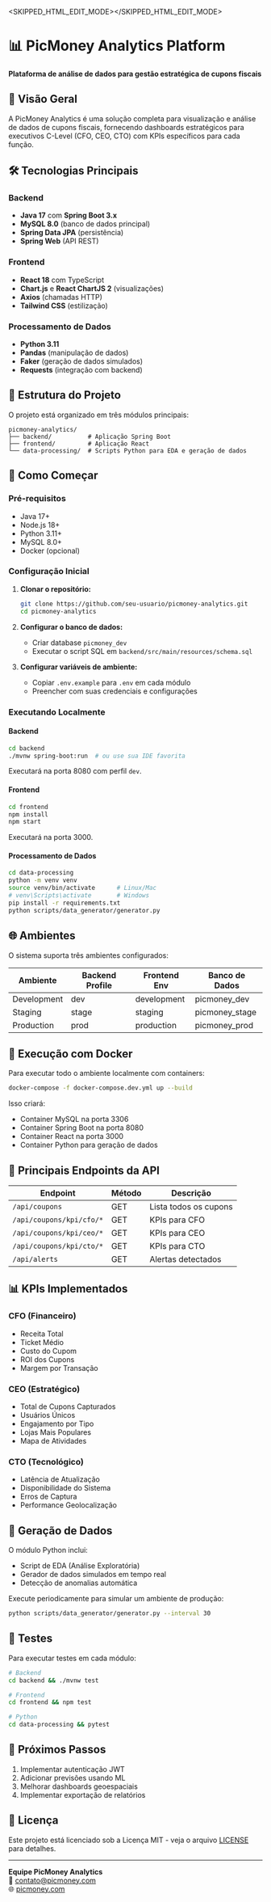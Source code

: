 <SKIPPED_HTML_EDIT_MODE></SKIPPED_HTML_EDIT_MODE>
# 📊 PicMoney Analytics Platform

**Plataforma de análise de dados para gestão estratégica de cupons fiscais**

## 🚀 Visão Geral

A PicMoney Analytics é uma solução completa para visualização e análise de dados de cupons fiscais, fornecendo dashboards estratégicos para executivos C-Level (CFO, CEO, CTO) com KPIs específicos para cada função.

## 🛠️ Tecnologias Principais

### Backend
- **Java 17** com **Spring Boot 3.x**
- **MySQL 8.0** (banco de dados principal)
- **Spring Data JPA** (persistência)
- **Spring Web** (API REST)

### Frontend
- **React 18** com TypeScript
- **Chart.js** e **React ChartJS 2** (visualizações)
- **Axios** (chamadas HTTP)
- **Tailwind CSS** (estilização)

### Processamento de Dados
- **Python 3.11**
- **Pandas** (manipulação de dados)
- **Faker** (geração de dados simulados)
- **Requests** (integração com backend)

## 📂 Estrutura do Projeto

O projeto está organizado em três módulos principais:

```
picmoney-analytics/
├── backend/          # Aplicação Spring Boot
├── frontend/         # Aplicação React
└── data-processing/  # Scripts Python para EDA e geração de dados
```

## 🏁 Como Começar

### Pré-requisitos

- Java 17+
- Node.js 18+
- Python 3.11+
- MySQL 8.0+
- Docker (opcional)

### Configuração Inicial

1. **Clonar o repositório:**
   ```bash
   git clone https://github.com/seu-usuario/picmoney-analytics.git
   cd picmoney-analytics
   ```

2. **Configurar o banco de dados:**
   - Criar database `picmoney_dev`
   - Executar o script SQL em `backend/src/main/resources/schema.sql`

3. **Configurar variáveis de ambiente:**
   - Copiar `.env.example` para `.env` em cada módulo
   - Preencher com suas credenciais e configurações

### Executando Localmente

#### Backend

```bash
cd backend
./mvnw spring-boot:run  # ou use sua IDE favorita
```

Executará na porta 8080 com perfil `dev`.

#### Frontend

```bash
cd frontend
npm install
npm start
```

Executará na porta 3000.

#### Processamento de Dados

```bash
cd data-processing
python -m venv venv
source venv/bin/activate      # Linux/Mac
# venv\Scripts\activate       # Windows
pip install -r requirements.txt
python scripts/data_generator/generator.py
```

## 🌐 Ambientes

O sistema suporta três ambientes configurados:

| Ambiente     | Backend Profile | Frontend Env | Banco de Dados      |
|--------------|-----------------|--------------|---------------------|
| Development  | dev             | development  | picmoney_dev        |
| Staging      | stage           | staging      | picmoney_stage      |
| Production   | prod            | production   | picmoney_prod       |

## 🐳 Execução com Docker

Para executar todo o ambiente localmente com containers:

```bash
docker-compose -f docker-compose.dev.yml up --build
```

Isso criará:
- Container MySQL na porta 3306
- Container Spring Boot na porta 8080
- Container React na porta 3000
- Container Python para geração de dados

## 🔧 Principais Endpoints da API

| Endpoint                   | Método | Descrição                           |
|----------------------------|--------|-------------------------------------|
| `/api/coupons`             | GET    | Lista todos os cupons               |
| `/api/coupons/kpi/cfo/*`   | GET    | KPIs para CFO                       |
| `/api/coupons/kpi/ceo/*`   | GET    | KPIs para CEO                       |
| `/api/coupons/kpi/cto/*`   | GET    | KPIs para CTO                       |
| `/api/alerts`              | GET    | Alertas detectados                  |

## 📊 KPIs Implementados

### CFO (Financeiro)
- Receita Total
- Ticket Médio
- Custo do Cupom
- ROI dos Cupons
- Margem por Transação

### CEO (Estratégico)
- Total de Cupons Capturados
- Usuários Únicos
- Engajamento por Tipo
- Lojas Mais Populares
- Mapa de Atividades

### CTO (Tecnológico)
- Latência de Atualização
- Disponibilidade do Sistema
- Erros de Captura
- Performance Geolocalização

## 🤖 Geração de Dados

O módulo Python inclui:
- Script de EDA (Análise Exploratória)
- Gerador de dados simulados em tempo real
- Detecção de anomalias automática

Execute periodicamente para simular um ambiente de produção:

```bash
python scripts/data_generator/generator.py --interval 30
```

## 🧪 Testes

Para executar testes em cada módulo:

```bash
# Backend
cd backend && ./mvnw test

# Frontend
cd frontend && npm test

# Python
cd data-processing && pytest
```

## 📌 Próximos Passos

1. Implementar autenticação JWT
2. Adicionar previsões usando ML
3. Melhorar dashboards geoespaciais
4. Implementar exportação de relatórios

## 📄 Licença

Este projeto está licenciado sob a Licença MIT - veja o arquivo [LICENSE](LICENSE) para detalhes.

---

**Equipe PicMoney Analytics**  
📧 contato@picmoney.com  
🌐 [picmoney.com](https://www.picmoney.com)
